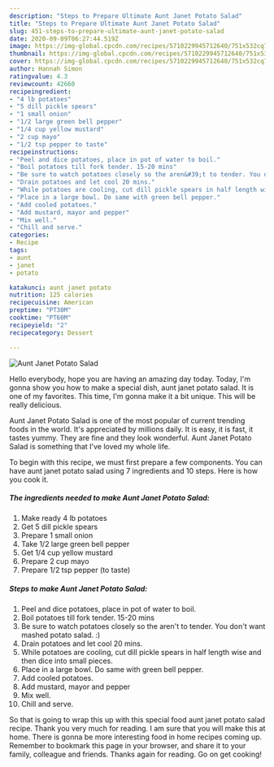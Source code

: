 ```yaml
---
description: "Steps to Prepare Ultimate Aunt Janet Potato Salad"
title: "Steps to Prepare Ultimate Aunt Janet Potato Salad"
slug: 451-steps-to-prepare-ultimate-aunt-janet-potato-salad
date: 2020-09-09T06:27:44.519Z
image: https://img-global.cpcdn.com/recipes/5710229945712640/751x532cq70/aunt-janet-potato-salad-recipe-main-photo.jpg
thumbnail: https://img-global.cpcdn.com/recipes/5710229945712640/751x532cq70/aunt-janet-potato-salad-recipe-main-photo.jpg
cover: https://img-global.cpcdn.com/recipes/5710229945712640/751x532cq70/aunt-janet-potato-salad-recipe-main-photo.jpg
author: Hannah Simon
ratingvalue: 4.3
reviewcount: 42660
recipeingredient:
- "4 lb potatoes"
- "5 dill pickle spears"
- "1 small onion"
- "1/2 large green bell pepper"
- "1/4 cup yellow mustard"
- "2 cup mayo"
- "1/2 tsp pepper to taste"
recipeinstructions:
- "Peel and dice potatoes, place in pot of water to boil."
- "Boil potatoes till fork tender. 15-20 mins"
- "Be sure to watch potatoes closely so the aren&#39;t to tender. You don&#39;t want mashed potato salad. :)"
- "Drain potatoes and let cool 20 mins."
- "While potatoes are cooling, cut dill pickle spears in half length wise and then dice into small pieces."
- "Place in a large bowl. Do same with green bell pepper."
- "Add cooled potatoes."
- "Add mustard, mayor and pepper"
- "Mix well."
- "Chill and serve."
categories:
- Recipe
tags:
- aunt
- janet
- potato

katakunci: aunt janet potato 
nutrition: 125 calories
recipecuisine: American
preptime: "PT30M"
cooktime: "PT60M"
recipeyield: "2"
recipecategory: Dessert

---
```



![Aunt Janet Potato Salad](https://img-global.cpcdn.com/recipes/5710229945712640/751x532cq70/aunt-janet-potato-salad-recipe-main-photo.jpg)

Hello everybody, hope you are having an amazing day today. Today, I'm gonna show you how to make a special dish, aunt janet potato salad. It is one of my favorites. This time, I'm gonna make it a bit unique. This will be really delicious.

Aunt Janet Potato Salad is one of the most popular of current trending foods in the world. It's appreciated by millions daily. It is easy, it is fast, it tastes yummy. They are fine and they look wonderful. Aunt Janet Potato Salad is something that I've loved my whole life.




To begin with this recipe, we must first prepare a few components. You can have aunt janet potato salad using 7 ingredients and 10 steps. Here is how you cook it.

<!--inarticleads1-->

##### The ingredients needed to make Aunt Janet Potato Salad:

1. Make ready 4 lb potatoes
1. Get 5 dill pickle spears
1. Prepare 1 small onion
1. Take 1/2 large green bell pepper
1. Get 1/4 cup yellow mustard
1. Prepare 2 cup mayo
1. Prepare 1/2 tsp pepper (to taste)




<!--inarticleads2-->

##### Steps to make Aunt Janet Potato Salad:

1. Peel and dice potatoes, place in pot of water to boil.
1. Boil potatoes till fork tender. 15-20 mins
1. Be sure to watch potatoes closely so the aren&#39;t to tender. You don&#39;t want mashed potato salad. :)
1. Drain potatoes and let cool 20 mins.
1. While potatoes are cooling, cut dill pickle spears in half length wise and then dice into small pieces.
1. Place in a large bowl. Do same with green bell pepper.
1. Add cooled potatoes.
1. Add mustard, mayor and pepper
1. Mix well.
1. Chill and serve.




So that is going to wrap this up with this special food aunt janet potato salad recipe. Thank you very much for reading. I am sure that you will make this at home. There is gonna be more interesting food in home recipes coming up. Remember to bookmark this page in your browser, and share it to your family, colleague and friends. Thanks again for reading. Go on get cooking!
